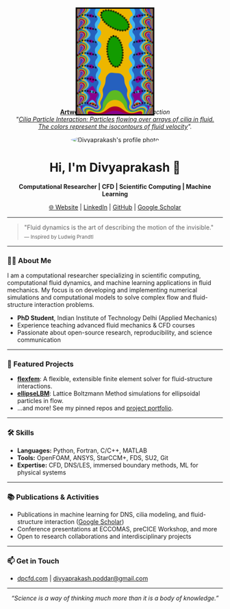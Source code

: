 <!-- Banner image: recommend uploading the rotated version as e.g. "banner-landscape.jpg" in your repo -->
<p align="center">
  <img src="DP_ECCOMAS_Pic.png" width="50%" style="transform: rotate(270deg);" alt="Cilia-Particle Interaction"/>
</p>

<p align="center">
  <strong><a href="Eccomas_competition_winner_certificate.jpeg">Artwork Title:</a></strong>
  <em> Cilia Particle Interaction</em><br/>
  <em>
    "<a href="Eccomas_competition_winner_certificate.jpeg">Cilia Particle Interaction: Particles flowing over arrays of cilia in fluid.<br/>
    The colors represent the isocontours of fluid velocity</a>".
  </em>
</p>

<p align="center">
  <img src="https://github.com/divyaprakash-iitd.png" width="120" style="border-radius: 50%;" alt="Divyaprakash's profile photo"/>
</p>

<h1 align="center">Hi, I'm Divyaprakash 👋</h1>

<p align="center">
  <b>Computational Researcher | CFD | Scientific Computing | Machine Learning</b>
</p>

<p align="center">
  <a href="https://dpcfd.com">🌐 Website</a> |
  <a href="https://www.linkedin.com/in/divyaprakash-iitd/">LinkedIn</a> |
  <a href="https://github.com/divyaprakash-iitd">GitHub</a> |
  <a href="https://scholar.google.com/citations?user=YOUR_SCHOLAR_ID">Google Scholar</a>
</p>

---

> "Fluid dynamics is the art of describing the motion of the invisible."  
> <sub>— Inspired by Ludwig Prandtl</sub>

---

### 🧑‍🔬 About Me

I am a computational researcher specializing in scientific computing, computational fluid dynamics, and machine learning applications in fluid mechanics. My focus is on developing and implementing numerical simulations and computational models to solve complex flow and fluid-structure interaction problems.

- **PhD Student**, Indian Institute of Technology Delhi (Applied Mechanics)
- Experience teaching advanced fluid mechanics & CFD courses
- Passionate about open-source research, reproducibility, and science communication

---

### 🚀 Featured Projects

- [**flexfem**](https://github.com/divyaprakash-iitd/flexfem): A flexible, extensible finite element solver for fluid-structure interactions.
- [**ellipseLBM**](https://github.com/divyaprakash-iitd/ellipseLBM): Lattice Boltzmann Method simulations for ellipsoidal particles in flow.
- ...and more! See my pinned repos and [project portfolio](https://dpcfd.com/projects).

---

### 🛠️ Skills

- **Languages:** Python, Fortran, C/C++, MATLAB
- **Tools:** OpenFOAM, ANSYS, StarCCM+, FDS, SU2, Git
- **Expertise:** CFD, DNS/LES, immersed boundary methods, ML for physical systems

---

### 📚 Publications & Activities

- Publications in machine learning for DNS, cilia modeling, and fluid-structure interaction ([Google Scholar](https://scholar.google.com/citations?user=YOUR_SCHOLAR_ID))
- Conference presentations at ECCOMAS, preCICE Workshop, and more
- Open to research collaborations and interdisciplinary projects

---

### 📫 Get in Touch

- [dpcfd.com](https://dpcfd.com) | divyaprakash.poddar@gmail.com

---

<p align="center">
  <em>“Science is a way of thinking much more than it is a body of knowledge.”</em>
</p>
